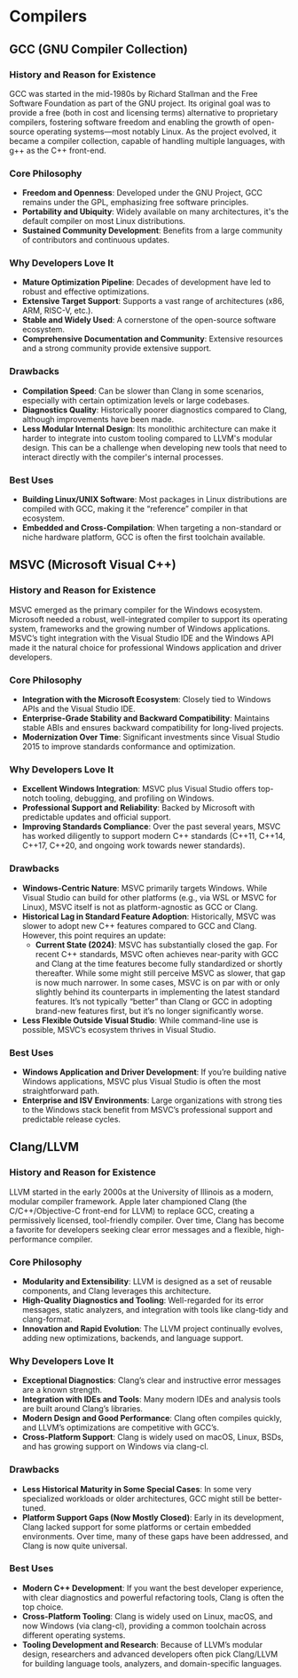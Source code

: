 # Compilers

## GCC (GNU Compiler Collection)

### History and Reason for Existence

GCC was started in the mid-1980s by Richard Stallman and the Free Software Foundation as part of the GNU project. Its original goal was to provide a free (both in cost and licensing terms) alternative to proprietary compilers, fostering software freedom and enabling the growth of open-source operating systems—most notably Linux. As the project evolved, it became a compiler collection, capable of handling multiple languages, with g++ as the C++ front-end.

### Core Philosophy

- **Freedom and Openness**: Developed under the GNU Project, GCC remains under the GPL, emphasizing free software principles.
- **Portability and Ubiquity**: Widely available on many architectures, it's the default compiler on most Linux distributions.
- **Sustained Community Development**: Benefits from a large community of contributors and continuous updates.

### Why Developers Love It

- **Mature Optimization Pipeline**: Decades of development have led to robust and effective optimizations.
- **Extensive Target Support**: Supports a vast range of architectures (x86, ARM, RISC-V, etc.).
- **Stable and Widely Used**: A cornerstone of the open-source software ecosystem.
- **Comprehensive Documentation and Community**: Extensive resources and a strong community provide extensive support.

### Drawbacks

- **Compilation Speed**: Can be slower than Clang in some scenarios, especially with certain optimization levels or large codebases.
- **Diagnostics Quality**: Historically poorer diagnostics compared to Clang, although improvements have been made.
- **Less Modular Internal Design**: Its monolithic architecture can make it harder to integrate into custom tooling compared to LLVM's modular design. This can be a challenge when developing new tools that need to interact directly with the compiler's internal processes.

### Best Uses

- **Building Linux/UNIX Software**: Most packages in Linux distributions are compiled with GCC, making it the “reference” compiler in that ecosystem.
- **Embedded and Cross-Compilation**: When targeting a non-standard or niche hardware platform, GCC is often the first toolchain available.

## MSVC (Microsoft Visual C++)

### History and Reason for Existence

MSVC emerged as the primary compiler for the Windows ecosystem. Microsoft needed a robust, well-integrated compiler to support its operating system, frameworks and the growing number of Windows applications. MSVC’s tight integration with the Visual Studio IDE and the Windows API made it the natural choice for professional Windows application and driver developers.

### Core Philosophy

- **Integration with the Microsoft Ecosystem**: Closely tied to Windows APIs and the Visual Studio IDE.
- **Enterprise-Grade Stability and Backward Compatibility**: Maintains stable ABIs and ensures backward compatibility for long-lived projects.
- **Modernization Over Time**: Significant investments since Visual Studio 2015 to improve standards conformance and optimization.

### Why Developers Love It

- **Excellent Windows Integration**: MSVC plus Visual Studio offers top-notch tooling, debugging, and profiling on Windows.
- **Professional Support and Reliability**: Backed by Microsoft with predictable updates and official support.
- **Improving Standards Compliance**: Over the past several years, MSVC has worked diligently to support modern C++ standards (C++11, C++14, C++17, C++20, and ongoing work towards newer standards).

### Drawbacks

- **Windows-Centric Nature**: MSVC primarily targets Windows. While Visual Studio can build for other platforms (e.g., via WSL or MSVC for Linux), MSVC itself is not as platform-agnostic as GCC or Clang.
- **Historical Lag in Standard Feature Adoption**: Historically, MSVC was slower to adopt new C++ features compared to GCC and Clang. However, this point requires an update:
  - **Current State (2024)**: MSVC has substantially closed the gap. For recent C++ standards, MSVC often achieves near-parity with GCC and Clang at the time features become fully standardized or shortly thereafter. While some might still perceive MSVC as slower, that gap is now much narrower. In some cases, MSVC is on par with or only slightly behind its counterparts in implementing the latest standard features. It’s not typically “better” than Clang or GCC in adopting brand-new features first, but it’s no longer significantly worse.
- **Less Flexible Outside Visual Studio**: While command-line use is possible, MSVC’s ecosystem thrives in Visual Studio.

### Best Uses

- **Windows Application and Driver Development**: If you’re building native Windows applications, MSVC plus Visual Studio is often the most straightforward path.
- **Enterprise and ISV Environments**: Large organizations with strong ties to the Windows stack benefit from MSVC’s professional support and predictable release cycles.

## Clang/LLVM

### History and Reason for Existence

LLVM started in the early 2000s at the University of Illinois as a modern, modular compiler framework. Apple later championed Clang (the C/C++/Objective-C front-end for LLVM) to replace GCC, creating a permissively licensed, tool-friendly compiler. Over time, Clang has become a favorite for developers seeking clear error messages and a flexible, high-performance compiler.

### Core Philosophy

- **Modularity and Extensibility**: LLVM is designed as a set of reusable components, and Clang leverages this architecture.
- **High-Quality Diagnostics and Tooling**: Well-regarded for its error messages, static analyzers, and integration with tools like clang-tidy and clang-format.
- **Innovation and Rapid Evolution**: The LLVM project continually evolves, adding new optimizations, backends, and language support.

### Why Developers Love It

- **Exceptional Diagnostics**: Clang’s clear and instructive error messages are a known strength.
- **Integration with IDEs and Tools**: Many modern IDEs and analysis tools are built around Clang’s libraries.
- **Modern Design and Good Performance**: Clang often compiles quickly, and LLVM’s optimizations are competitive with GCC’s.
- **Cross-Platform Support**: Clang is widely used on macOS, Linux, BSDs, and has growing support on Windows via clang-cl.

### Drawbacks

- **Less Historical Maturity in Some Special Cases**: In some very specialized workloads or older architectures, GCC might still be better-tuned.
- **Platform Support Gaps (Now Mostly Closed)**: Early in its development, Clang lacked support for some platforms or certain embedded environments. Over time, many of these gaps have been addressed, and Clang is now quite universal. 

### Best Uses

- **Modern C++ Development**: If you want the best developer experience, with clear diagnostics and powerful refactoring tools, Clang is often the top choice.
- **Cross-Platform Tooling**: Clang is widely used on Linux, macOS, and now Windows (via clang-cl), providing a common toolchain across different operating systems.
- **Tooling Development and Research**: Because of LLVM’s modular design, researchers and advanced developers often pick Clang/LLVM for building language tools, analyzers, and domain-specific languages.